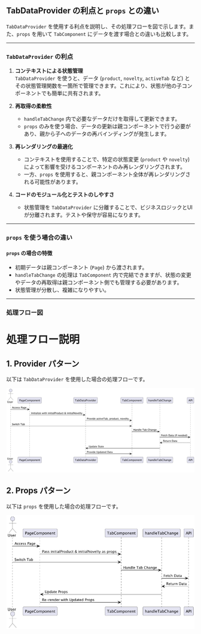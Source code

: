 ## TabDataProvider の利点と `props` との違い

`TabDataProvider` を使用する利点を説明し、その処理フローを図で示します。また、`props` を用いて `TabComponent` にデータを渡す場合との違いも比較します。

---

### **`TabDataProvider` の利点**

1. **コンテキストによる状態管理**  
   `TabDataProvider` を使うと、データ (`product`, `novelty`, `activeTab` など) とその状態管理関数を一箇所で管理できます。これにより、状態が他の子コンポーネントでも簡単に共有されます。

2. **再取得の柔軟性**  
   - `handleTabChange` 内で必要なデータだけを取得して更新できます。
   - `props` のみを使う場合、データの更新は親コンポーネントで行う必要があり、親から子へのデータの再バインディングが発生します。

3. **再レンダリングの最適化**  
   - コンテキストを使用することで、特定の状態変更 (`product` や `novelty`) によって影響を受けるコンポーネントのみ再レンダリングされます。
   - 一方、`props` を使用すると、親コンポーネント全体が再レンダリングされる可能性があります。

4. **コードのモジュール化とテストのしやすさ**  
   - 状態管理を `TabDataProvider` に分離することで、ビジネスロジックとUIが分離されます。テストや保守が容易になります。

---

### **`props` を使う場合の違い**

#### **`props` の場合の特徴**
- 初期データは親コンポーネント (`Page`) から渡されます。
- `handleTabChange` の処理は `TabComponent` 内で完結できますが、状態の変更やデータの再取得は親コンポーネント側でも管理する必要があります。
- 状態管理が分散し、複雑になりやすい。

---

### **処理フロー図**

# 処理フロー説明

## 1. Provider パターン
以下は `TabDataProvider` を使用した場合の処理フローです。

![Provider フロー](./uml/provider.png)

## 2. Props パターン
以下は `props` を使用した場合の処理フローです。

![Props フロー](./uml/normal-props.png)
